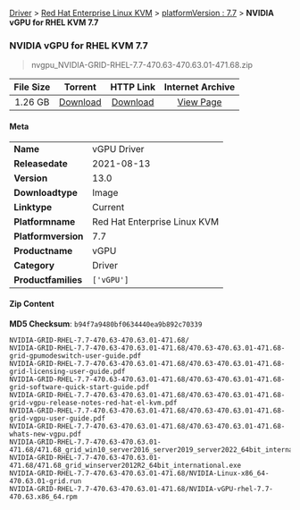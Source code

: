 
[Driver](/README.md)  >  [Red Hat Enterprise Linux KVM](/index/Driver/Red_Hat_Enterprise_Linux_KVM.md)  >  [platformVersion : 7.7](/index/Driver/Red_Hat_Enterprise_Linux_KVM/7.7.md)  >  **NVIDIA vGPU for RHEL KVM 7.7**


###    NVIDIA vGPU for RHEL KVM 7.7

> nvgpu_NVIDIA-GRID-RHEL-7.7-470.63-470.63.01-471.68.zip   


| **File Size** | **Torrent**  | **HTTP Link** | **Internet Archive** |
|:-------------:|:------------:|:-------------:|:--------------------:|
| 1.26 GB |  [Download](https://archive.org/download/nvgpu_NVIDIA-GRID-RHEL-7.7-470.63-470.63.01-471.68.zip/nvgpu_NVIDIA-GRID-RHEL-7.7-470.63-470.63.01-471.68.zip_archive.torrent)       | [Download](https://archive.org/compress/nvgpu_NVIDIA-GRID-RHEL-7.7-470.63-470.63.01-471.68.zip) | [View Page](https://archive.org/details/nvgpu_NVIDIA-GRID-RHEL-7.7-470.63-470.63.01-471.68.zip)       |

#### Meta

<table>
<tr><td><strong>Name</strong></td><td>vGPU Driver</td></tr>
<tr><td><strong>Releasedate</strong></td><td>2021-08-13</td></tr>
<tr><td><strong>Version</strong></td><td>13.0</td></tr>
<tr><td><strong>Downloadtype</strong></td><td>Image</td></tr>
<tr><td><strong>Linktype</strong></td><td>Current</td></tr>
<tr><td><strong>Platformname</strong></td><td>Red Hat Enterprise Linux KVM</td></tr>
<tr><td><strong>Platformversion</strong></td><td>7.7</td></tr>
<tr><td><strong>Productname</strong></td><td>vGPU</td></tr>
<tr><td><strong>Category</strong></td><td>Driver</td></tr>
<tr><td><strong>Productfamilies</strong></td><td><code>['vGPU']</code></td></tr>
</table>

#### Zip Content

**MD5 Checksum**: `b94f7a9480bf0634440ea9b892c70339`

```text
NVIDIA-GRID-RHEL-7.7-470.63-470.63.01-471.68/
NVIDIA-GRID-RHEL-7.7-470.63-470.63.01-471.68/470.63-470.63.01-471.68-grid-gpumodeswitch-user-guide.pdf
NVIDIA-GRID-RHEL-7.7-470.63-470.63.01-471.68/470.63-470.63.01-471.68-grid-licensing-user-guide.pdf
NVIDIA-GRID-RHEL-7.7-470.63-470.63.01-471.68/470.63-470.63.01-471.68-grid-software-quick-start-guide.pdf
NVIDIA-GRID-RHEL-7.7-470.63-470.63.01-471.68/470.63-470.63.01-471.68-grid-vgpu-release-notes-red-hat-el-kvm.pdf
NVIDIA-GRID-RHEL-7.7-470.63-470.63.01-471.68/470.63-470.63.01-471.68-grid-vgpu-user-guide.pdf
NVIDIA-GRID-RHEL-7.7-470.63-470.63.01-471.68/470.63-470.63.01-471.68-whats-new-vgpu.pdf
NVIDIA-GRID-RHEL-7.7-470.63-470.63.01-471.68/471.68_grid_win10_server2016_server2019_server2022_64bit_international.exe
NVIDIA-GRID-RHEL-7.7-470.63-470.63.01-471.68/471.68_grid_winserver2012R2_64bit_international.exe
NVIDIA-GRID-RHEL-7.7-470.63-470.63.01-471.68/NVIDIA-Linux-x86_64-470.63.01-grid.run
NVIDIA-GRID-RHEL-7.7-470.63-470.63.01-471.68/NVIDIA-vGPU-rhel-7.7-470.63.x86_64.rpm
```